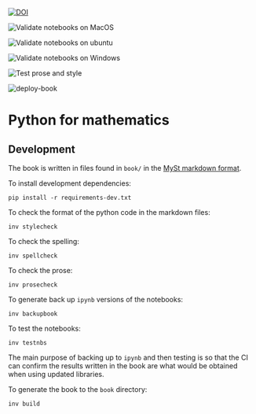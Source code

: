[![DOI](https://zenodo.org/badge/DOI/10.5281/zenodo.4074114.svg)](https://doi.org/10.5281/zenodo.4074114)

![Validate notebooks on MacOS](https://github.com/drvinceknight/pfm/workflows/Validate%20notebooks%20on%20MacOS/badge.svg)

![Validate notebooks on ubuntu](https://github.com/drvinceknight/pfm/workflows/Validate%20notebooks%20on%20ubuntu/badge.svg)

![Validate notebooks on Windows](https://github.com/drvinceknight/pfm/workflows/Validate%20notebooks%20on%20Windows/badge.svg)

![Test prose and style](https://github.com/drvinceknight/pfm/workflows/Test%20prose%20and%20style/badge.svg)

![deploy-book](https://github.com/drvinceknight/pfm/workflows/deploy-book/badge.svg)

# Python for mathematics

## Development

The book is written in files found in `book/` in the [MySt markdown
format](https://myst-nb.readthedocs.io/en/latest/).

To install development dependencies:

    pip install -r requirements-dev.txt

To check the format of the python code in the markdown files:

    inv stylecheck

To check the spelling:

    inv spellcheck

To check the prose:

    inv prosecheck

To generate back up `ipynb` versions of the notebooks:

    inv backupbook

To test the notebooks:

    inv testnbs

The main purpose of backing up to `ipynb` and then testing is so that the CI can
confirm the results written in the book are what would be obtained when using
updated libraries.

To generate the book to the `book` directory:

    inv build
